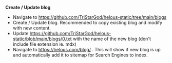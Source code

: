 **Create / Update blog**
- Navigate to https://github.com/TriStarGod/helous-static/tree/main/blogs
- Create / Update blog. Recommended to copy existing blog and modify with new content.
- Update https://github.com/TriStarGod/helous-static/blob/main/blogs/0.txt with the name of the new blog (don't include file extension ie. mdx)
- Navigate to https://helous.com/blog/ . This will show if new blog is up and automatically add it to sitemap for Search Engines to index.
